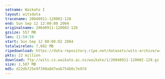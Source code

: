 ```yaml
---
setname: Waikato I
layout: witsdata
tracename: 20040911-120002-128
end: Sun Sep 12 12:00:00 2004
originalname: 20040911-120002-128
gzsize: 557 MB
len: 11:59:59
start: Sun Sep 12 00:00:02 2004
totalwirelen: 7,602 MB
ripedownload: https://data-repository.ripe.net/datasets/wits-archive/waikato/1/20040911-120002-128.gz
pkts: 22 million
download: ftp://wits.cs.waikato.ac.nz/waikato/1/20040911-120002-128.gz
size: 1,587 MB
md5: d22db725e9f390a8d7eab754b0c7e97d
---
```

